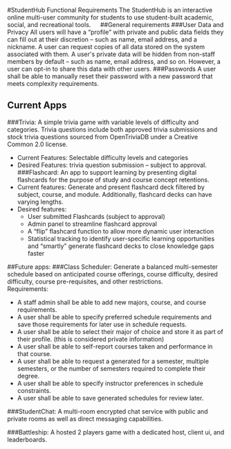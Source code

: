 #StudentHub Functional Requirements
The StudentHub is an interactive online multi-user community for students to use student-built academic, social, and 
recreational tools.
 
##General requirements
###User Data and Privacy
All users will have a “profile” with private and public data fields they can fill out at 
their discretion – such as name, email address, and a nickname. A user can request 
copies of all data stored on the system associated with them. A user's private data 
will be hidden from non-staff members by default – such as name, email address, and so 
on. However, a user can opt-in to share this data with other users.
###Passwords
A user shall be able to manually reset their password with a new password that meets 
complexity requirements.
 
## Current Apps
###Trivia: 
A simple trivia game with variable levels of difficulty and categories. Trivia questions include both approved trivia 
submissions and stock trivia questions sourced from OpenTriviaDB under a Creative Common 2.0 license.
- Current Features: Selectable difficulty levels and categories
- Desired Features: trivia question submission – subject to approval.
###Flashcard: 
An app to support learning by presenting digital flashcards for the purpose of study and course concept retentions.
- Current features: Generate and present flashcard deck filtered by subject, course, and module. Additionally, 
  flashcard decks can have varying lengths.
- Desired features:
  - User submitted Flashcards (subject to approval)
  - Admin panel to streamline flashcard approval
  - A “flip” flashcard function to allow more dynamic user interaction
  - Statistical tracking to identify user-specific learning opportunities and “smartly” 
    generate flashcard decks to close knowledge gaps faster

##Future apps:
###Class Scheduler: 
Generate a balanced multi-semester schedule based on anticipated course offerings, course difficulty, desired 
difficulty, course pre-requisites, and other restrictions. <br>
Requirements:
- A staff admin shall be able to add new majors, course, and course requirements.
- A user shall be able to specify preferred schedule requirements and save those requirements for later use in schedule requests.
- A user shall be able to select their major of choice and store it as part of their profile. (this is considered private information)
- A user shall be able to self-report courses taken and performance in that course.
- A user shall be able to request a generated for a semester, multiple semesters, or the number of semesters required to complete their degree.
- A user shall be able to specify instructor preferences in schedule constraints.
- A user shall be able to save generated schedules for review later.

###StudentChat: 
A multi-room encrypted chat service with public and private rooms as well as direct messaging capabilities.

###Battleship: 
A hosted 2 players game with a dedicated host, client ui, and leaderboards.



